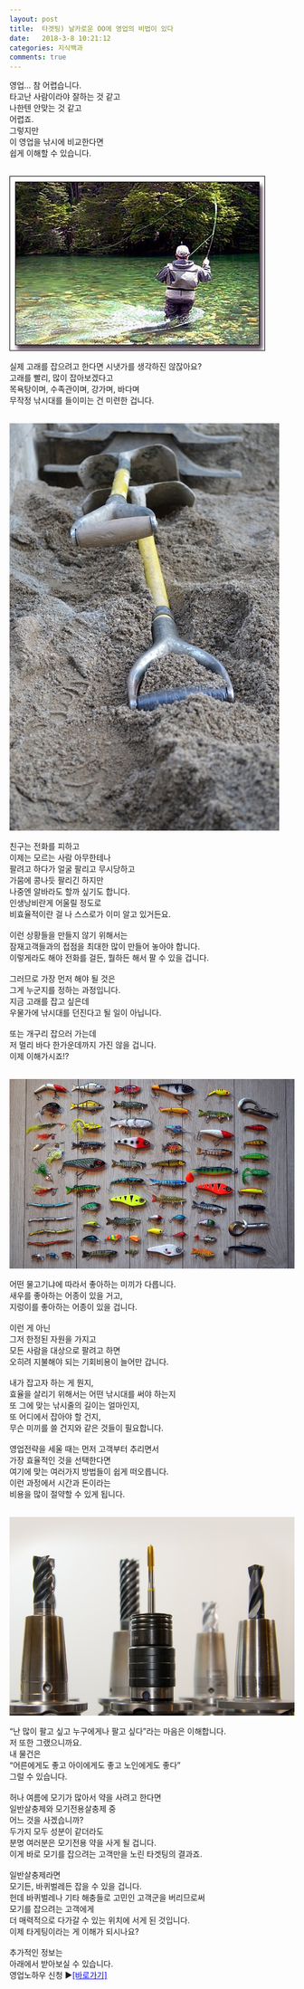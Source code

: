 ```yaml
---
layout: post
title:  타겟팅) 날카로운 OO에 영업의 비법이 있다
date:   2018-3-8 10:21:12
categories: 지식백과
comments: true
---
```






<p>영업… 참 어렵습니다.<br>타고난 사람이라야 잘하는 것 같고<br> 나한텐 안맞는 것 같고<br> 어렵죠.<br>그렇지만<br> 이 영업을 낚시에 비교한다면<br> 쉽게 이해할 수 있습니다.

<br><img class="image" src="/images/111113.jpg" alt=""/><br>


실제 고래를 잡으려고 한다면 시냇가를 생각하진 않잖아요?<br>고래를 빨리, 많이 잡아보겠다고<br> 목욕탕이며, 수족관이며, 강가며, 바다며<br> 무작정 낚시대를 들이미는 건 미련한 겁니다.


<br><img class="image" src="/images/224321421.jpg" alt=""/><br>

친구는 전화를 피하고<br> 이제는 모르는 사람 아무한테나<br> 팔려고 하다가 얼굴 팔리고 무시당하고<br> 가뭄에 콩나듯 팔리긴 하지만<br> 나중엔 알바라도 할까 싶기도 합니다.<br>인생낭비란게 어울릴 정도로<br> 비효율적이란 걸 나 스스로가 이미 알고 있거든요.<br> &nbsp;<br>이런 상황들을 만들지 않기 위해서는<br> 잠재고객들과의 접점을 최대한 많이 만들어 놓아야 합니다.<br>이렇게라도 해야 전화를 걸든, 뭘하든 해서 팔 수 있을 겁니다.<br> &nbsp;<br>그러므로 가장 먼저 해야 될 것은<br> 그게 누군지를 정하는 과정입니다.<br>지금 고래를 잡고 싶은데<br> 우물가에 낚시대를 던진다고 될 일이 아닙니다.<br> &nbsp;<br>또는 개구리 잡으러 가는데<br> 저 멀리 바다 한가운데까지 가진 않을 겁니다.<br>이제 이해가시죠!?

<br><img class="image" src="/images/346462.jpg" alt=""/><br>

어떤 물고기냐에 따라서 좋아하는 미끼가 다릅니다.<br>새우를 좋아하는 어종이 있을 거고,<br>지렁이를 좋아하는 어종이 있을 겁니다.<br> &nbsp;<br>이런 게 아닌<br> 그저 한정된 자원을 가지고<br> 모든 사람을 대상으로 팔려고 하면<br> 오히려 지불해야 되는 기회비용이 늘어만 갑니다.<br> &nbsp;<br>내가 잡고자 하는 게 뭔지,<br>효율을 살리기 위해서는 어떤 낚시대를 써야 하는지<br> 또 그에 맞는 낚시줄의 길이는 얼마인지,<br>또 어디에서 잡아야 할 건지,<br>무슨 미끼를 쓸 건지와 같은 것들이 필요합니다.<br> &nbsp;<br>영업전략을 세울 때는 먼저 고객부터 추리면서<br> 가장 효율적인 것을 선택한다면<br> 여기에 맞는 여러가지 방법들이 쉽게 떠오릅니다.<br>이런 과정에서 시간과 돈이라는<br> 비용을 많이 절약할 수 있게 됩니다.

<br><img class="image" src="/images/44623462.jpg" alt=""/><br>


“난 많이 팔고 싶고 누구에게나 팔고 싶다”라는 마음은 이해합니다.<br>저 또한 그랬으니까요.<br>내 물건은<br>“어른에게도 좋고 아이에게도 좋고 노인에게도 좋다”<br>그럴 수 있습니다.<br> &nbsp;<br>허나 여름에 모기가 많아서 약을 사려고 한다면<br> 일반살충제와 모기전용살충제 중<br> 어느 것을 사겠습니까?<br>두가지 모두 성분이 같더라도<br> 분명 여러분은 모기전용 약을 사게 될 겁니다.<br>이게 바로 모기를 잡으려는 고객만을 노린 타겟팅의 결과죠.<br> &nbsp;<br>일반살충제라면<br> 모기든, 바퀴벌레든 잡을 수 있을 겁니다.<br>헌데 바퀴벌레나 기타 해충들로 고민인 고객군을 버리므로써<br> 모기를 잡으려는 고객에게<br> 더 매력적으로 다가갈 수 있는 위치에 서게 된 것입니다.<br>이제 타게팅이라는 게 이해가 되시나요?<br> &nbsp;<br>추가적인 정보는<br> 아래에서 받아보실 수 있습니다.<br>영업노하우 신청 ▶<span style="color: rgb(0, 0, 255);"><a style="color: rgb(0, 0, 255);" href="https://www.leeseungju.com/auto-sales-process"><u>[바로가기]</u></a></span><br></p>